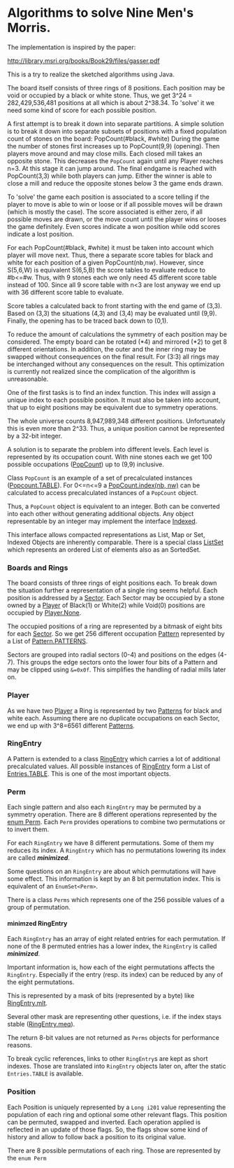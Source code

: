 Algorithms to solve Nine Men's Morris.
=====

The implementation is inspired by the paper:

http://library.msri.org/books/Book29/files/gasser.pdf

This is a try to realize the sketched algorithms using Java. 

The board itself consists of three rings of 8 positions.
Each position may be void or occupied by a black or white stone.
Thus, we get 3^24 = 282,429,536,481 positions at all which is about 2^38.34.
To 'solve' it we need some kind of score for each possible position.

A first attempt is to break it down into separate partitions.
A simple solution is to break it down into separate subsets of positions 
with a fixed population count of stones on the board: PopCount(#black, #white)
During the game the number of stones first increases up to PopCount(9,9) (opening).
Then players move around and may close mills. Each closed mill takes an opposite stone.
This decreases the `PopCount` again until any Player reaches n=3. At this stage it can jump around.
The final endgame is reached with PopCount(3,3) while both players can jump.
Either the winner is able to close a mill and reduce the opposite stones below 3 the game ends drawn.

To 'solve' the game each position is associated to a score telling if the player to move is able to win
or loose or if all possible moves will be drawn (which is mostly the case).
The score associated is either zero, if all possible moves are drawn, or the move count 
until the player wins or looses the game definitely. Even scores indicate a won position 
while odd scores indicate a lost position.

For each PopCount(#black, #white) it must be taken into account which player will move next.
Thus, there a separate score tables for black and white for each position of a given PopCount(nb,nw).
However, since S(5,6,W) is equivalent S(6,5,B) the score tables to evaluate reduce to #b<=#w.
Thus, with 9 stones each we only need 45 different score table instead of 100.
Since all 9 score table with n<3 are lost anyway we end up with 36 different score table to evaluate.

Score tables a calculated back to front starting with the end game of (3,3).
Based on (3,3) the situations (4,3) and (3,4) may be evaluated until (9,9).
Finally, the opening has to be traced back down to (0,1).

To reduce the amount of calculations the symmetry of each position may be considered.
The empty board can be rotated (*4) and mirrored (*2) to get 8 different orientations.
In addition, the outer and the inner ring may be swapped without consequences on the final result.
For (3:3) all rings may be interchanged without any consequences on the result.
This optimization is currently not realized since the complication of the algorithm is unreasonable.

One of the first tasks is to find an index function.
This index will assign a unique index to each possible position.
It must also be taken into account, that up to eight positions may be equivalent due to symmetry operations.

The whole universe counts 8,947,989,348 different positions. Unfortunately this is even more than 2^33.
Thus, a unique position cannot be represented by a 32-bit integer.

A solution is to separate the problem into different levels. Each level is represented by its occupation count.
With nine stones each we get 100 possible occupations 
([PopCount](https://github.com/dieterstueken/mills/blob/master/core/src/main/java/mills/bits/PopCount.java)) 
up to (9,9) inclusive. 

Class `PopCount` is an example of a set of precalculated instances
([Popcount.TABLE](https://github.com/dieterstueken/mills/blob/master/core/src/main/java/mills/bits/PopCount.java#L237)).
For 0<=n<=9 a [
PopCount.index(nb, nw)](https://github.com/dieterstueken/mills/blob/master/core/src/main/java/mills/bits/PopCount.java#L44) 
can be calculated to access precalculated instances of a `PopCount` object.

Thus, a `PopCount` object is equivalent to an integer. Both can be converted into each other without generating additional objects.
Any object representable by an integer may implement the interface 
[Indexed](https://github.com/dieterstueken/mills/blob/master/core/src/main/java/mills/util/Indexed.java).

This interface allows compacted representations as List, Map or Set, Indexed Objects are inherently comparable.
There is a special class
[ListSet](https://github.com/dieterstueken/mills/blob/master/core/src/main/java/mills/util/ListSet.java) 
which represents an ordered List of elements also as an SortedSet.

### Boards and Rings

The board consists of three rings of eight positions each. 
To break down the situation further a representation of a single ring seems helpful.
Each position is addressed by a 
[Sector](https://github.com/dieterstueken/mills/blob/master/core/src/main/java/mills/bits/Sector.java).
Each Sector may be occupied by a stone owned by a 
[Player](https://github.com/dieterstueken/mills/blob/master/core/src/main/java/mills/bits/Player.java)
of Black(1) or White(2) while
Void(0) positions are occupied by 
[Player.None](https://github.com/dieterstueken/mills/blob/master/core/src/main/java/mills/bits/Player.java#L18).

The occupied positions of a ring are represented by a bitmask of eight bits for each 
[Sector](https://github.com/dieterstueken/mills/blob/master/core/src/main/java/mills/bits/Sector.java).
So we get 256 different occupation 
[Pattern](https://github.com/dieterstueken/mills/blob/master/core/src/main/java/mills/bits/Pattern.java) 
represented by a List of [Pattern.PATTERNS](https://github.com/dieterstueken/mills/blob/master/core/src/main/java/mills/bits/Pattern.java#L204).

Sectors are grouped into radial sectors (0-4) and positions on the edges (4-7).
This groups the edge sectors onto the lower four bits of a Pattern and may be clipped using `&=0x0f`.
This simplifies the handling of radial mills later on.

### Player

As we have two 
[Player](https://github.com/dieterstueken/mills/blob/master/core/src/main/java/mills/bits/Player.java#L18)
a Ring is represented by two 
[Patterns](https://github.com/dieterstueken/mills/blob/master/core/src/main/java/mills/bits/Patterns.java)
for black and white each.
Assuming there are no duplicate occupations on each Sector, we end up with 3^8=6561  different
[Patterns](https://github.com/dieterstueken/mills/blob/master/core/src/main/java/mills/bits/Patterns.java).

### RingEntry

A Pattern is extended to a class
[RingEntry](https://github.com/dieterstueken/mills/blob/master/core/src/main/java/mills/ring/RingEntry.java) 
which carries a lot of additional precalculated values. All possible instances of 
[RingEntry](https://github.com/dieterstueken/mills/blob/master/core/src/main/java/mills/ring/RingEntry.java) 
form a List of 
[Entries.TABLE](https://github.com/dieterstueken/mills/blob/master/core/src/main/java/mills/ring/Entries.java#L22).
This is one of the most important objects.

### Perm

Each single pattern and also each `RingEntry` may be permuted by a symmetry operation.
There are 8 different operations represented by the 
[enum Perm](https://github.com/dieterstueken/mills/blob/master/core/src/main/java/mills/bits/Perm.java).
Each `Perm` provides operations to combine two permutations or to invert them.

For each `RingEntry` we have 8 different permutations. Some of them my reduces its index.
A `RingEntry` which has no permutations lowering its index are called **_minimized_**.
 
Some questions on an `RingEntry` are about which permutations will have some effect.
This information is kept by an 8 bit permutation index. This is equivalent of an `EnumSet<Perm>`.

There is a class `Perms` which represents one of the 256 possible values of a group of permutation.

#### minimzed RingEntry

Each `RingEntry` has an array of eight related entries for each permutation.
If none of the 8 permuted entries has a lower index, the `RingEntry` is called _**minimized**_.

Important information is, how each of the eight permutations affects the `RingEntry`.
Especially if the entry (resp. its index) can be reduced by any of the eight permutations.

This is represented by a mask of bits (represented by a byte) like 
[RingEntry.mlt](https://github.com/dieterstueken/mills/blob/master/core/src/main/java/mills/ring/RingEntry.java#L37).

Several other mask are representing other questions, i.e. if the index stays stable
 ([RingEntry.meq](https://github.com/dieterstueken/mills/blob/master/core/src/main/java/mills/ring/RingEntry.java#L34)).

The return 8-bit values are not returned as `Perms` objects for performance reasons.

To break cyclic references, links to other `RingEntry`s are kept as short indexes.
Those are translated into `RingEntry` objects later on, after the static `Entries.TABLE` is available. 

### Position

Each Position is uniquely represented by a `Long i201` value representing the population of each ring 
and optional some other relevant flags. This position can be permuted, swapped and inverted.
Each operation applied is reflected in an update of those flags. So, the flags show some kind of history 
and allow to follow back a position to its original value.

There are 8 possible permutations of each ring. Those are represented by the `enum Perm`
